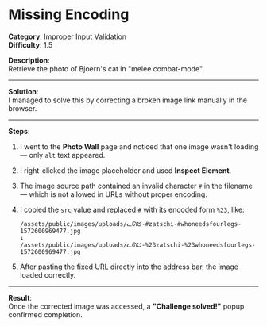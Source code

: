 # Missing Encoding

**Category**: Improper Input Validation  
**Difficulty**: 1.5

**Description**:  
Retrieve the photo of Bjoern's cat in "melee combat-mode".

---

**Solution**:  
I managed to solve this by correcting a broken image link manually in the browser.

---

**Steps**:

1. I went to the **Photo Wall** page and noticed that one image wasn't loading — only `alt` text appeared.
2. I right-clicked the image placeholder and used **Inspect Element**.
3. The image source path contained an invalid character `#` in the filename — which is not allowed in URLs without proper encoding.
4. I copied the `src` value and replaced `#` with its encoded form `%23`, like:
   
   ```
   /assets/public/images/uploads/ᓚᘏᗢ-#zatschi-#whoneedsfourlegs-1572600969477.jpg
   ↓
   /assets/public/images/uploads/ᓚᘏᗢ-%23zatschi-%23whoneedsfourlegs-1572600969477.jpg
   ```
5. After pasting the fixed URL directly into the address bar, the image loaded correctly.

---

**Result**:  
Once the corrected image was accessed, a **"Challenge solved!"** popup confirmed completion.
